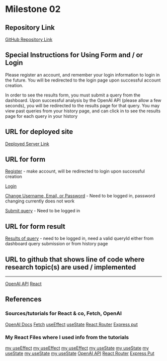 # Milestone 02

## Repository Link

[GitHub Repository Link](https://github.com/nyu-csci-ua-0467-001-002-fall-2024/final-project-Jsinger03.git)

## Special Instructions for Using Form and / or Login

Please register an account, and remember your login information to login in the future. You will be redirected to the login page upon successful account creation.

In order to see the results form, you must submit a query from the dashboard. Upon successful analysis by the OpenAI API (please allow a few seconds), you will be redirected to the results page for that query. You may view past queries from your history page, and can click in to see the results page for each query in your history

## URL for deployed site

[Deployed Server Link](https://linserv1.cims.nyu.edu:50003)

## URL for form

[Register](https://linserv1.cims.nyu.edu:50003/register) - make account, will be redirected to login upon successful creation

[Login](https://linserv1.cims.nyu.edu:50003)

[Change Username, Email, or Password](https://linserv1.cims.nyu.edu:50003/profile) - Need to be logged in, password changing currently does not work

[Submit query](https://linserv1.cims.nyu.edu:/50003/dashboard) - Need to be logged in

## URL for form result

[Results of query](https://linserv1.cims.nyu.edu:50003/results/:queryId) - need to be logged in, need a valid queryId either from dashboard query submission or from history page

## URL to github that shows line of code where research topic(s) are used / implemented

---

[OpenAI API](https://github.com/nyu-csci-ua-0467-001-002-fall-2024/final-project-Jsinger03/blob/master/chat.mjs)
[React](https://github.com/nyu-csci-ua-0467-001-002-fall-2024/final-project-Jsinger03/tree/master/vite-project)

## References

### Sources/tutorials for React & co, Fetch, OpenAI

[OpenAI Docs](https://platform.openai.com/docs/quickstart)
[Fetch](https://www.freecodecamp.org/news/how-to-fetch-api-data-in-react/)
[useEffect](https://www.w3schools.com/react/react_useeffect.asp)
[useState](https://www.w3schools.com/react/react_usestate.asp)
[React Router](https://www.w3schools.com/react/react_router.asp)
[Express put](https://www.geeksforgeeks.org/express-js-app-put-function/)

### My React Files where I used info from the tutorials

[my useEffect](History.jsx)
[my useEffect](Results.jsx)
[my useEffect](Dashboard.jsx)
[my useState](Register.jsx)
[my useState](History.jsx)
[my useState](Results.jsx)
[my useState](Dashboard.jsx)
[my useState](Profile.jsx)
[OpenAI API](chat.mjs)
[React Router](app.jsx)
[Express Put](app.mjs)
